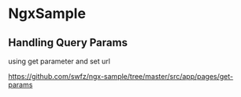 # NgxSample

## Handling Query Params

using get parameter and set url

https://github.com/swfz/ngx-sample/tree/master/src/app/pages/get-params




